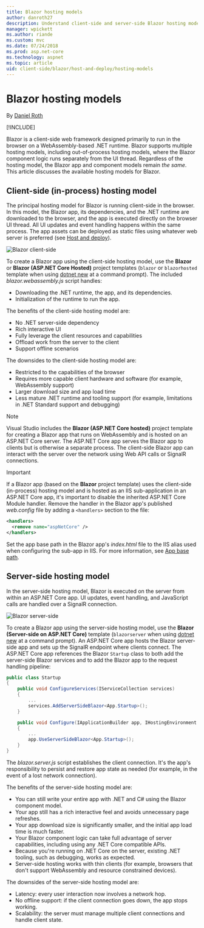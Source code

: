 ```yaml
---
title: Blazor hosting models
author: danroth27
description: Understand client-side and server-side Blazor hosting models.
manager: wpickett
ms.author: riande
ms.custom: mvc
ms.date: 07/24/2018
ms.prod: asp.net-core
ms.technology: aspnet
ms.topic: article
uid: client-side/blazor/host-and-deploy/hosting-models
---
```

# Blazor hosting models

By [Daniel Roth](https://github.com/danroth27)

[!INCLUDE[](~/includes/blazor-preview-notice.md)]

Blazor is a client-side web framework designed primarily to run in the browser on a WebAssembly-based .NET runtime. Blazor supports multiple hosting models, including out-of-process hosting models, where the Blazor component logic runs separately from the UI thread. Regardless of the hosting model, the Blazor app and component models remain *the same*. This article discusses the available hosting models for Blazor.

## Client-side (in-process) hosting model

The principal hosting model for Blazor is running client-side in the browser. In this model, the Blazor app, its dependencies, and the .NET runtime are downloaded to the browser, and the app is executed directly on the browser UI thread. All UI updates and event handling happens within the same process. The app assets can be deployed as static files using whatever web server is preferred (see [Host and deploy](xref:client-side/blazor/host-and-deploy/index)).

![Blazor client-side](https://user-images.githubusercontent.com/1874516/43042852-998bb680-8d3b-11e8-9d39-adf8d3d77360.png)

To create a Blazor app using the client-side hosting model, use the **Blazor** or **Blazor (ASP.NET Core Hosted)** project templates (`blazor` or `blazorhosted` template when using [dotnet new](/dotnet/core/tools/dotnet-new) at a command prompt). The included *blazor.webassembly.js* script handles:

* Downloading the .NET runtime, the app, and its dependencies.
* Initialization of the runtime to run the app.

The benefits of the client-side hosting model are:

* No .NET server-side dependency
* Rich interactive UI
* Fully leverage the client resources and capabilities
* Offload work from the server to the client
* Support offline scenarios

The downsides to the client-side hosting model are:

* Restricted to the capabilities of the browser
* Requires more capable client hardware and software (for example, WebAssembly support)
* Larger download size and app load time
* Less mature .NET runtime and tooling support (for example, limitations in .NET Standard support and debugging)

> [!NOTE]
> Visual Studio includes the **Blazor (ASP.NET Core hosted)** project template for creating a Blazor app that runs on WebAssembly and is hosted on an ASP.NET Core server. The ASP.NET Core app serves the Blazor app to clients but is otherwise a separate process. The client-side Blazor app can interact with the server over the network using Web API calls or SignalR connections.

> [!IMPORTANT]
> If a Blazor app (based on the **Blazor** project template) uses the client-side (in-process) hosting model and is hosted as an IIS sub-application in an ASP.NET Core app, it's important to disable the inherited ASP.NET Core Module handler. Remove the handler in the Blazor app's published *web.config* file by adding a `<handlers>` section to the file:
>
> ```xml
> <handlers>
>   <remove name="aspNetCore" />
> </handlers>
> ```
>
> Set the app base path in the Blazor app's *index.html* file to the IIS alias used when configuring the sub-app in IIS. For more information, see [App base path](xref:client-side/blazor/host-and-deploy/index#app-base-path).

## Server-side hosting model

In the server-side hosting model, Blazor is executed on the server from within an ASP.NET Core app. UI updates, event handling, and JavaScript calls are handled over a SignalR connection.

![Blazor server-side](https://user-images.githubusercontent.com/1874516/43042867-eaa8bb76-8d3b-11e8-8f1d-60768f86f710.png)

To create a Blazor app using the server-side hosting model, use the **Blazor (Server-side on ASP.NET Core)** template (`blazorserver` when using [dotnet new](/dotnet/core/tools/dotnet-new) at a command prompt). An ASP.NET Core app hosts the Blazor server-side app and sets up the SignalR endpoint where clients connect. The ASP.NET Core app references the Blazor `Startup` class to both add the server-side Blazor services and to add the Blazor app to the request handling pipeline:

```csharp
public class Startup
{
    public void ConfigureServices(IServiceCollection services)
    {
        ...
        services.AddServerSideBlazor<App.Startup>();
    }

    public void Configure(IApplicationBuilder app, IHostingEnvironment env)
    {
        ...
        app.UseServerSideBlazor<App.Startup>();
    }
}
```

The *blazor.server.js* script establishes the client connection. It's the app's responsibility to persist and restore app state as needed (for example, in the event of a lost network connection).

The benefits of the server-side hosting model are:

* You can still write your entire app with .NET and C# using the Blazor component model.
* Your app still has a rich interactive feel and avoids unnecessary page refreshes.
* Your app download size is significantly smaller, and the initial app load time is much faster.
* Your Blazor component logic can take full advantage of server capabilities, including using any .NET Core compatible APIs.
* Because you're running on .NET Core on the server, existing .NET tooling, such as debugging, works as expected.
* Server-side hosting works with thin clients (for example, browsers that don't support WebAssembly and resource constrained devices).

The downsides of the server-side hosting model are:

* Latency: every user interaction now involves a network hop.
* No offline support: if the client connection goes down, the app stops working.
* Scalability: the server must manage multiple client connections and handle client state.
